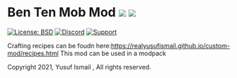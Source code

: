 # Ben Ten Mob Mod [![](http://cf.way2muchnoise.eu/459985.svg)](https://www.curseforge.com/minecraft/mc-mods/ben-ten-mob-mod) [![](http://cf.way2muchnoise.eu/versions/459985.svg)](https://www.curseforge.com/minecraft/mc-mods/ben-ten-mob-mod)
[![License: BSD](https://img.shields.io/badge/License-BSD-green.svg)](https://opensource.org/licenses/BSD)
[![Discord](https://img.shields.io/discord/699595852473434133?label=&logo=discord&logoColor=ffffff&color=7389D8&labelColor=6A7EC2)]( https://discord.gg/g858J6q)
[![Support](https://img.shields.io/badge/Gofundme-donate-blue?logo=gofundme)](https://www.gofundme.com/f/bvbqp-help-me-get-a-better-computer)

Crafting recipes can be foudn here:https://realyusufismail.github.io/custom-mod/recipes.html
This mod can be used in a modpack

Copyright 2021, Yusuf Ismail , All rights reserved.
